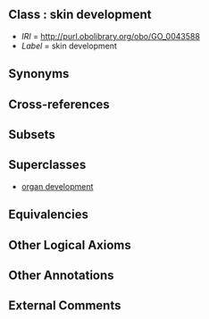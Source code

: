 
## Class : skin development

 * *IRI* = http://purl.obolibrary.org/obo/GO_0043588
 * *Label* = skin development

## Synonyms


## Cross-references


## Subsets


## Superclasses

 * [organ development](../../GO/13/GO_0048513.md)

## Equivalencies


## Other Logical Axioms


## Other Annotations


## External Comments

